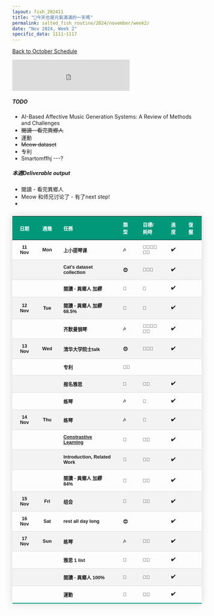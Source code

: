 ```yaml
---
layout: fish_202411
title: "🎐今天也是元氣滿滿的一天嗎"
permalink: salted_fish_routine/2024/november/week2/
date: "Nov 2024, Week 2"
specific_data: 1111~1117
---
```



<a href="{{ '/salted_fish_routine/2024/november/' | relative_url }}">Back to October Schedule</a>

<style>
    /* table :is(td, th) {
  border: 1px solid black;
  padding: 0.3em;
} */

 table {
    width: 100%;
    border-collapse: collapse;
    margin: 25px 0;
    font-size: 0.9em;
    font-family: sans-serif;
    font-weight: bold;
    box-shadow: 0 0 20px rgba(0, 0, 0, 0.15);
 }
 
 table thead tr {
    background-color: #009879;
    color: #ffffff;
    text-align: left;
}

table th, table td {
     padding: 12px 15px;
}

table tbody tr {
    font-weight: bold;
    border-bottom: 1px solid #dddddd;
    cursor: grabbing;
}

table tbody tr:nth-of-type(even) {
    background-color: #f3f3f3;
}

table tbody tr:last-of-type {
    border-bottom: 2px solid #009879;
}

table tbody tr:hover {
    font-weight: bold;
    color: #009879;
}

/* thead:tr {
  background-color: transparent;
}

tbody tr:nth-child(even) {
  background-color: lightblue;
}
tbody tr:nth-child(odd) {
  background-color: lightgreen;
} */
</style>

<iframe src="https://free.timeanddate.com/countdown/i750r7bm/n594/cf12/cm0/cu4/ct0/cs0/ca0/co0/cr0/ss0/cac909/cpc909/pcfff/tcfff/fs200/szw448/szh189/iso2024-11-26T00:00:00/bo2" allowTransparency="true" frameborder="0" width="312" height="83"></iframe>


##### TODO
 - AI-Based Affective Music Generation Systems: A Review of Methods and Challenges
-  ~~閱讀 - 看完異鄉人~~
-  運動
-  ~~Meow dataset~~
-  专利 
-  Smartomffhj ---?


##### 本週Deliverable output
-  閱讀 - 看完異鄉人
-  Meow 和师兄讨论了 - 有了next step!
-  


| **日期** | **週幾** | **任務**                                                                                                                                                                                                                | **類型** | **目標/耗時** | **進度** | **復盤** |
| :------: | :------: | :---------------------------------------------------------------------------------------------------------------------------------------------------------------------------------------------------------------------- | :------- | :------------ | :------: | :------- |
|  11 Nov  |   Mon    | 上小提琴课                                                                                                                                                                                                              | 🎶        | 🧊🧊🧊🧊🧊🧊        |    ✔️     |          |
|          |          | Cat's dataset collection                                                                                                                                                                                                | 😍        | 🧊🧊🧊           |    ✔️     |          |
|          |          | 閱讀 - 異鄉人 加繆                                                                                                                                                                                                      | 📖        | 🧊             |    ✔️     |          |
|  12 Nov  |   Tue    | 閱讀 - 異鄉人 加繆  68.5%                                                                                                                                                                                               | 📖        | 🧊             |    ✔️     |          |
|          |          | 齐默曼钢琴                                                                                                                                                                                                              | 🎶        | 🧊🧊🧊🧊🧊🧊        |    ✔️     |          |
|  13 Nov  |   Wed    | 清华大学院士talk                                                                                                                                                                                                        | 😍        | 🧊🧊🧊           |    ✔️     |          |
|          |          | 专利                                                                                                                                                                                                                    | 👩‍🚀        |               |          |          |
|          |          | 报名雅思                                                                                                                                                                                                                | 📖        | 🧊🧊            |    ✔️     |          |
|          |          | 练琴                                                                                                                                                                                                                    | 🎶        | 🧊             |    ✔️     |          |
|  14 Nov  |   Thu    | 练琴                                                                                                                                                                                                                    | 🎶        | 🧊             |    ✔️     |          |
|          |          | [Constrastive Learning](https://u9534056.medium.com/%E9%9D%A2%E8%A9%A6%E5%BF%85%E5%82%99-%E5%B0%8D%E6%AF%94%E5%AD%B8%E7%BF%92-contrastive-learning-%E4%B8%BB%E6%B5%81%E6%96%B9%E6%B3%95%E4%B8%80%E8%A6%BD-bddf2afc5e5f) | 📖        | 🧊🧊            |    ✔️     |          |
|          |          | Introduction, Related Work                                                                                                                                                                                              | 📖        | 🧊🧊            |    ✔️     |          |
|          |          | 閱讀 - 異鄉人 加繆  84%                                                                                                                                                                                                 | 📖        | 🧊🧊            |    ✔️     |          |
|  15 Nov  |   Fri    | 组会                                                                                                                                                                                                                    | 📖        | 🧊🧊            |    ✔️     |          |
|  16 Nov  |   Sat    | rest all day long                                                                                                                                                                                                       | 😍        |               |    ✔️     |          |
|  17 Nov  |   Sun    | 练琴                                                                                                                                                                                                                    | 🎶        | 🧊🧊            |    ✔️     |          |
|          |          | 雅思 1 list                                                                                                                                                                                                             | 📖        | 🧊🧊            |    ✔️     |          |
|          |          | 閱讀 - 異鄉人   100%                                                                                                                                                                                                    | 📖        | 🧊🧊            |    ✔️     |          |
|          |          | 運動                                                                                                                                                                                                    | 💪        | 🧊🧊            |    ✔️     |          |


